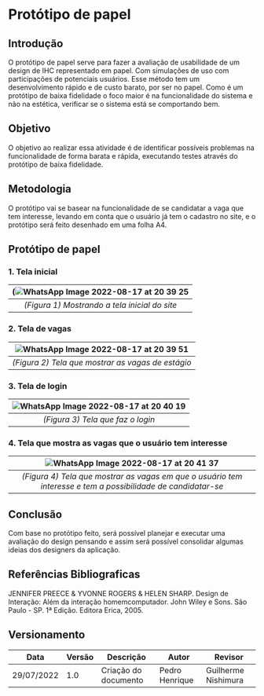 # Protótipo de papel

## Introdução
O protótipo de papel serve para fazer a avaliação de usabilidade de um design de IHC representado em papel. Com simulações de uso com participações de potenciais usuários. Esse método tem um desenvolvimento rápido e de custo barato, por ser no papel. Como é um protótipo de baixa fidelidade o foco maior é na funcionalidade do sistema e não na estética, verificar se o sistema está se comportando bem.

## Objetivo
O objetivo ao realizar essa atividade é de identificar possíveis problemas na funcionalidade de forma barata e rápida, executando testes através do protótipo de baixa fidelidade. 

## Metodologia
O protótipo vai se basear na funcionalidade de se candidatar a vaga que tem interesse, levando em conta que o usuário já tem o cadastro no site, e o protótipo será feito desenhado em uma folha A4.

## Protótipo de papel
### 1. Tela inicial
| (![WhatsApp Image 2022-08-17 at 20 39 25](https://user-images.githubusercontent.com/57445188/185263630-f8eebffa-0fb3-4cb4-a2cb-20bce644d2e7.jpeg) |
|:--:|
|*(Figura 1) Mostrando a tela inicial do site*|

### 2. Tela de vagas
| ![WhatsApp Image 2022-08-17 at 20 39 51](https://user-images.githubusercontent.com/57445188/185263982-2463540a-e7fb-416b-94e7-e90836a38a44.jpeg) |
|:--:|
|*(Figura 2) Tela que mostrar as vagas de estágio*|

### 3. Tela de login
| ![WhatsApp Image 2022-08-17 at 20 40 19](https://user-images.githubusercontent.com/57445188/185264310-735fa02e-d3cf-4559-bc87-e337389af576.jpeg) |
|:--:|
|*(Figura 3) Tela que faz o login*|

### 4. Tela que mostra as vagas que o usuário tem interesse
| ![WhatsApp Image 2022-08-17 at 20 41 37](https://user-images.githubusercontent.com/57445188/185264234-aa409d79-a309-4041-b532-9a1e5c42abf8.jpeg) |
|:--:|
|*(Figura 4) Tela que mostrar as vagas em que o usuário tem interesse e tem a possibilidade de candidatar-se*|

## Conclusão 
Com base no protótipo feito, será possível planejar e executar uma avaliação do design pensando e assim será possível consolidar algumas ideias dos designers da aplicação.
## Referências Bibliograficas
JENNIFER PREECE & YVONNE ROGERS & HELEN SHARP. Design de Interação: Além da interação homemcomputador. John Wiley e Sons. São Paulo - SP. 1ª Edição. Editora Erica, 2005.
## Versionamento

| Data       | Versão   | Descrição                         | Autor          | Revisor      |
|------------|------------|-----------------------------------|----------------|--------------|
| 29/07/2022 | 1.0 | Criação do documento | Pedro Henrique | Guilherme Nishimura|
